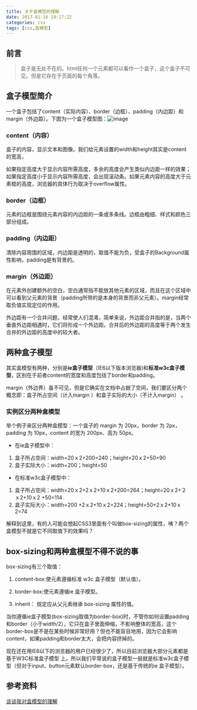 ```yaml
---
title: 关于盒模型的理解
date: 2017-01-16 19:17:22
categories: css
tags: [css,盒模型]
---
```

## 前言
> 盒子是无处不在的。html任何一个元素都可以看作一个盒子，这个盒子不可见，但是它存在于页面的每个角落。

<!--more-->
## 盒子模型简介
一个盒子包括了content（实际内容）、border（边框）、padding（内边距）和margin（外边距）。下图为一个盒子模型图：![image](https://upload-images.jianshu.io/upload_images/4792860-4c293beaf206f605.png?imageMogr2/auto-orient/strip%7CimageView2/2/w/557)
### content（内容）
盒子的内容，显示文本和图像。我们给元素设置的width和height其实是content的宽高，

如果指定高度大于显示内容所需高度，多余的高度会产生类似内边距一样的效果；如果指定高度小于显示内容所需高度，会出现滚动条。如果元素内容的高度大于元素框的高度，浏览器的具体行为取决于overflow属性。
### border（边框）
元素的边框是围绕元素内容的内边距的一条或多条线。边框由粗细、样式和颜色三部分组成。
### padding（内边距）
清除内容周围的区域，内边距是透明的，取值不能为负，受盒子的Background属性影响，padding是有背景的。
### margin（外边距）
在元素外创建额外的空白，空白通常指不能放其他元素的区域，而且在这个区域中可以看到父元素的背景（padding所带的是本身的背景而非父元素）。margin经常取负值实现定位的作用。

外边距有一个合并问题，经常使人们混淆，简单来说，外边距合并指的是，当两个垂直外边距相遇时，它们将形成一个外边距。合并后的外边距的高度等于两个发生合并的外边距的高度中的较大者。
## 两种盒子模型
其实盒模型有两种，分别是**ie盒子模型**（IE6以下版本浏览器)和**标准w3c盒子模型**，区别在于前者content的宽度和高度包括了border和padding。

margin（外边界）虽不可见，但是它确实在文档中占据了空间，我们要区分两个概念即：盒子所占空间（计入margin ）和盒子实际的大小（不计入margin） 。
### 实例区分两种盒模型
举个例子来区分两种盒模型：一个盒子的 margin 为 20px，border 为 2px，padding 为 10px，content 的宽为 200px、高为 50px。

- 在ie盒子模型中：
1. 盒子所占空间：width=20ｘ2+200=240；height=20ｘ2+50=90
2. 盒子实际大小：width=200；height=50
- 在标准w3c盒子模型中：
1. 盒子所占空间：width=20ｘ2+2ｘ2+10ｘ2+200=264；height=20ｘ2+２ｘ2+10ｘ2 +50=114
2. 盒子实际大小：width=200 +2ｘ2+10ｘ2=224；height=50+2ｘ2+10ｘ2=74  

解释到这里，有的人可能会想起CSS3里面有个叫做box-sizing的属性，咦？两个盒模型不就是它不同取值下的效果吗？
## box-sizing和两种盒模型不得不说的事
box-sizing有三个取值：

1. content-box:使元素遵循标准 w3c 盒子模型（默认值）。

2. border-box:使元素遵循ie 盒子模型。

3.  inherit： 规定应从父元素继承 box-sizing 属性的值。  

当你遵循ie盒子模型(box-sizing取值为border-box)时，不管你如何设置padding和border（小于width/2），它只在盒子里面伸缩，不影响整体的宽高，这个border-box是不是在某些时候非常好用？但也不能盲目地用，因为它会影响content，如果padding和border太大，会把内容挤掉的。  

现在还在用IE6以下的浏览器的用户已经很少了，所以目前浏览器大部分元素都是基于W3C标准盒子模型 上。所以我们平常说的盒子模型一般就是标准w3c盒子模型（但对于input、button元素默认border-box，还是基于传统的ie 盒子模型）。
## 参考资料
[谈谈我对盒模型的理解](https://www.jianshu.com/p/2353c364318b)